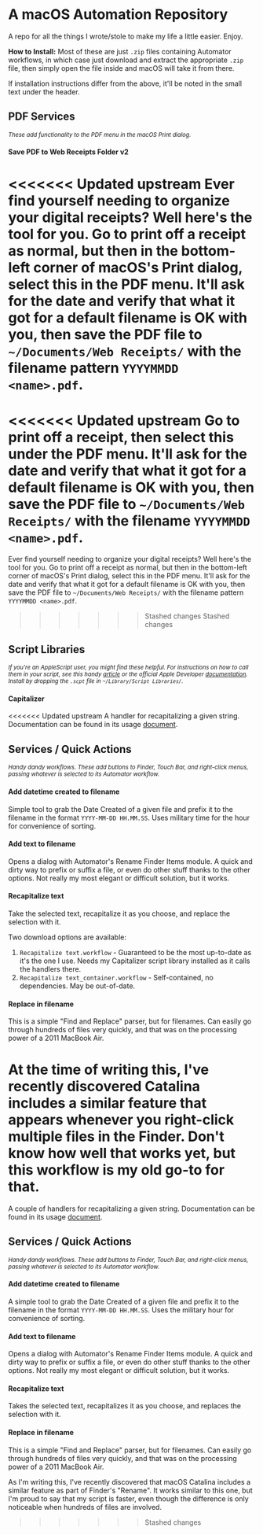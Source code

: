 # A macOS Automation Repository
A repo for all the things I wrote/stole to make my life a little easier. Enjoy.

**How to Install:** Most of these are just `.zip` files containing Automator workflows, in which case just download and extract the appropriate `.zip` file, then simply open the file inside and macOS will take it from there.

If installation instructions differ from the above, it'll be noted in the small text under the header.

## PDF Services
<sup>*These add functionality to the PDF menu in the macOS Print dialog.*</sup>

#### Save PDF to Web Receipts Folder v2
<<<<<<< Updated upstream
Ever find yourself needing to organize your digital receipts? Well here's the tool for you. Go to print off a receipt as normal, but then in the bottom-left corner of macOS's Print dialog, select this in the PDF menu. It'll ask for the date and verify that what it got for a default filename is OK with you, then save the PDF file to `~/Documents/Web Receipts/` with the filename pattern `YYYYMMDD <name>.pdf`.
=======
<<<<<<< Updated upstream
Go to print off a receipt, then select this under the PDF menu. It'll ask for the date and verify that what it got for a default filename is OK with you, then save the PDF file to `~/Documents/Web Receipts/` with the filename `YYYYMMDD <name>.pdf`.
=======
Ever find yourself needing to organize your digital receipts? Well here's the tool for you. Go to print off a receipt as normal, but then in the bottom-left corner of macOS's Print dialog, select this in the PDF menu. It'll ask for the date and verify that what it got for a default filename is OK with you, then save the PDF file to `~/Documents/Web Receipts/` with the filename pattern `YYYYMMDD <name>.pdf`.
>>>>>>> Stashed changes
>>>>>>> Stashed changes

## Script Libraries
<sup>*If you're an AppleScript user, you might find these helpful. For instructions on how to call them in your script, see this handy [article](https://macosxautomation.com/mavericks/libraries/examples.html) or the official Apple Developer [documentation](https://developer.apple.com/library/archive/documentation/AppleScript/Conceptual/AppleScriptLangGuide/reference/ASLR_load_script.html#//apple_ref/doc/uid/TP40000983-CH227-SW2). Install by dropping the `.scpt` file in `~/Library/Script Libraries/`.*</sup>

#### Capitalizer
<<<<<<< Updated upstream
A handler for recapitalizing a given string. Documentation can be found in its usage [document](https://github.com/jpcranford/automations/blob/main/Script%20Libraries/Capitalizer%20usage.md).

## Services / Quick Actions
<sup>*Handy dandy workflows. These add buttons to Finder, Touch Bar, and right-click menus, passing whatever is selected to its Automator workflow.*</sup>

#### Add datetime created to filename
Simple tool to grab the Date Created of a given file and prefix it to the filename in the format `YYYY-MM-DD HH.MM.SS`. Uses military time for the hour for convenience of sorting.

#### Add text to filename
Opens a dialog with Automator's Rename Finder Items module. A quick and dirty way to prefix or suffix a file, or even do other stuff thanks to the other options. Not really my most elegant or difficult solution, but it works.

#### Recapitalize text
Take the selected text, recapitalize it as you choose, and replace the selection with it.

Two download options are available:
1. `Recapitalize text.workflow` - Guaranteed to be the most up-to-date as it's the one I use. Needs my Capitalizer script library installed as it calls the handlers there.
2. `Recapitalize text_container.workflow` - Self-contained, no dependencies. May be out-of-date.

#### Replace in filename
This is a simple "Find and Replace" parser, but for filenames. Can easily go through hundreds of files very quickly, and that was on the processing power of a 2011 MacBook Air.

At the time of writing this, I've recently discovered Catalina includes a similar feature that appears whenever you right-click multiple files in the Finder. Don't know how well that works yet, but this workflow is my old go-to for that.
=======
A couple of handlers for recapitalizing a given string. Documentation can be found in its usage [document](https://github.com/jpcranford/automations/blob/main/Script%20Libraries/Capitalizer%20usage.md).

## Services / Quick Actions
<sup>*Handy dandy workflows. These add buttons to Finder, Touch Bar, and right-click menus, passing whatever is selected to its Automator workflow.*</sup>

#### Add datetime created to filename
A simple tool to grab the Date Created of a given file and prefix it to the filename in the format `YYYY-MM-DD HH.MM.SS`. Uses the military hour for convenience of sorting.

#### Add text to filename
Opens a dialog with Automator's Rename Finder Items module. A quick and dirty way to prefix or suffix a file, or even do other stuff thanks to the other options. Not really my most elegant or difficult solution, but it works.

#### Recapitalize text
Takes the selected text, recapitalizes it as you choose, and replaces the selection with it.

#### Replace in filename
This is a simple "Find and Replace" parser, but for filenames. Can easily go through hundreds of files very quickly, and that was on the processing power of a 2011 MacBook Air.

As I'm writing this, I've recently discovered that macOS Catalina includes a similar feature as part of Finder's "Rename". It works similar to this one, but I'm proud to say that my script is faster, even though the difference is only noticeable when hundreds of files are involved.
>>>>>>> Stashed changes
